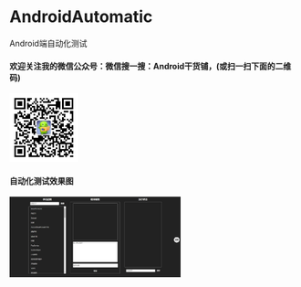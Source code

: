 # AndroidAutomatic
Android端自动化测试

#### 欢迎关注我的微信公众号：微信搜一搜：Android干货铺，(或扫一扫下面的二维码)<br/>
<img src="images/abner.jpg" width="120" height="120" alt="微信公众号"/><br/>

#### 自动化测试效果图
<img src="images/auto.jpg" width="300"  alt="自动化测试"/><br/>

